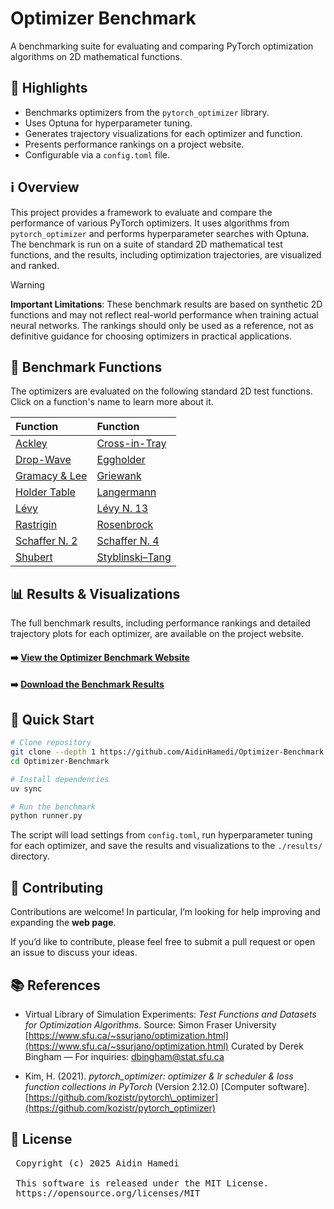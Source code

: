 # Optimizer Benchmark

A benchmarking suite for evaluating and comparing PyTorch optimization algorithms on 2D mathematical functions.

## 🌟 Highlights

*   Benchmarks optimizers from the `pytorch_optimizer` library.
*   Uses Optuna for hyperparameter tuning.
*   Generates trajectory visualizations for each optimizer and function.
*   Presents performance rankings on a project website.
*   Configurable via a `config.toml` file.

## ℹ️ Overview

This project provides a framework to evaluate and compare the performance of various PyTorch optimizers. It uses algorithms from `pytorch_optimizer` and performs hyperparameter searches with Optuna. The benchmark is run on a suite of standard 2D mathematical test functions, and the results, including optimization trajectories, are visualized and ranked.

> [!WARNING]
> **Important Limitations**: These benchmark results are based on synthetic 2D functions and may not reflect real-world performance when training actual neural networks. The rankings should only be used as a reference, not as definitive guidance for choosing optimizers in practical applications.

## 📌 Benchmark Functions

The optimizers are evaluated on the following standard 2D test functions. Click on a function's name to learn more about it.

| Function                                                                 | Function                                                                       |
| :----------------------------------------------------------------------- | :----------------------------------------------------------------------------- |
| [Ackley](https://www.sfu.ca/~ssurjano/ackley.html)                       | [Cross-in-Tray](https://www.sfu.ca/~ssurjano/crossit.html)                     |
| [Drop-Wave](https://www.sfu.ca/~ssurjano/drop.html)                      | [Eggholder](https://www.sfu.ca/~ssurjano/egg.html)                             |
| [Gramacy & Lee](https://www.sfu.ca/~ssurjano/grlee12.html)               | [Griewank](https://www.sfu.ca/~ssurjano/griewank.html)                         |
| [Holder Table](https://www.sfu.ca/~ssurjano/holder.html)                 | [Langermann](https://www.sfu.ca/~ssurjano/langer.html)                         |
| [Lévy](https://www.sfu.ca/~ssurjano/levy.html)                           | [Lévy N. 13](https://www.sfu.ca/~ssurjano/levy13.html)                         |
| [Rastrigin](https://www.sfu.ca/~ssurjano/rastr.html)                     | [Rosenbrock](https://www.sfu.ca/~ssurjano/rosen.html)                          |
| [Schaffer N. 2](https://www.sfu.ca/~ssurjano/schaffer2.html)             | [Schaffer N. 4](https://www.sfu.ca/~ssurjano/schaffer4.html)                   |
| [Shubert](https://www.sfu.ca/~ssurjano/shubert.html)                     | [Styblinski–Tang](https://www.sfu.ca/~ssurjano/stybtang.html)                  |

## 📊 Results & Visualizations

The full benchmark results, including performance rankings and detailed trajectory plots for each optimizer, are available on the project website.

#### ➡️ [**View the Optimizer Benchmark Website**](https://aidinhamedi.github.io/Optimizer-Benchmark/)
#### ➡️ [**Download the Benchmark Results**](https://github.com/Aidinhamedi/Optimizer-Benchmark/releases/latest)

## 🚀 Quick Start

```bash
# Clone repository
git clone --depth 1 https://github.com/AidinHamedi/Optimizer-Benchmark.git
cd Optimizer-Benchmark

# Install dependencies
uv sync

# Run the benchmark
python runner.py
```

The script will load settings from `config.toml`, run hyperparameter tuning for each optimizer, and save the results and visualizations to the `./results/` directory.

## 🤝 Contributing

Contributions are welcome! In particular, I’m looking for help improving and expanding the **web page**.

If you’d like to contribute, please feel free to submit a pull request or open an issue to discuss your ideas.

## 📚 References

*   Virtual Library of Simulation Experiments: *Test Functions and Datasets for Optimization Algorithms*.
    Source: Simon Fraser University
    [https://www.sfu.ca/~ssurjano/optimization.html](https://www.sfu.ca/~ssurjano/optimization.html)
    Curated by Derek Bingham — For inquiries: dbingham@stat.sfu.ca

*   Kim, H. (2021). *pytorch\_optimizer: optimizer & lr scheduler & loss function collections in PyTorch* (Version 2.12.0) \[Computer software].
    [https://github.com/kozistr/pytorch\_optimizer](https://github.com/kozistr/pytorch_optimizer)

## 📝 License

<pre>
 Copyright (c) 2025 Aidin Hamedi

 This software is released under the MIT License.
 https://opensource.org/licenses/MIT
</pre>
